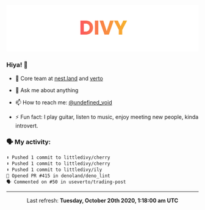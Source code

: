 
![](https://github.com/divy-work/divy-work/raw/master/assets/divy.png)

### Hiya! 👋

- 🔭 Core team at [nest.land](https://github.com/nestdotland/nest.land) and [verto](https://github.com/useverto/verto)

- 💬 Ask me about anything

- 📫 How to reach me: [@undefined_void](https://instagram.com/divy.exe)

- ⚡ Fun fact: I play guitar, listen to music, enjoy meeting new people, kinda introvert.

### 🗣 My activity:

```
⬆️ Pushed 1 commit to littledivy/cherry
⬆️ Pushed 1 commit to littledivy/cherry
⬆️ Pushed 1 commit to littledivy/ily
💪 Opened PR #415 in denoland/deno_lint
🗣 Commented on #50 in useverto/trading-post
```

------------
<p align="center">Last refresh: <b>Tuesday, October 20th 2020, 1:18:00 am UTC</b></p>
